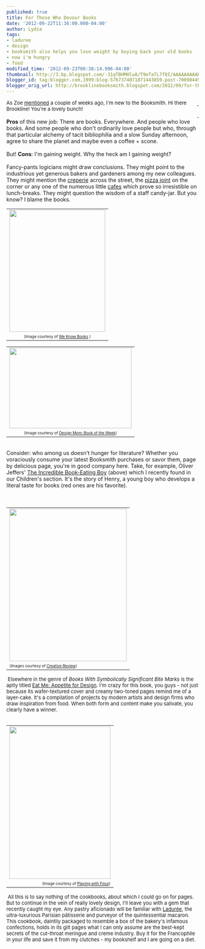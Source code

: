 ```yaml
---
published: true
title: For Those Who Devour Books
date: '2012-09-22T11:36:00.000-04:00'
author: Lydia
tags:
- laduree
- design
- booksmith also helps you lose weight by buying back your old books
- now i'm hungry
- food
modified_time: '2012-09-23T00:38:14.996-04:00'
thumbnail: http://3.bp.blogspot.com/-31qTBHMHluA/T9eTaTL7f8I/AAAAAAAAABI/wkxlFdAieO4/s72-c/bookeater.jpg
blogger_id: tag:blogger.com,1999:blog-5767374071871443859.post-7009044941607737185
blogger_orig_url: http://brooklinebooksmith.blogspot.com/2012/09/for-those-who-devour-books.html
---
```


<div class="separator" style="clear: both; text-align: center;"><span style="font-family: inherit;"><a href="http://3.bp.blogspot.com/-31qTBHMHluA/T9eTaTL7f8I/AAAAAAAAABI/wkxlFdAieO4/s1600/bookeater.jpg" imageanchor="1" style="clear: right; float: right; margin-bottom: 1em; margin-left: 1em;">&nbsp;</a><a href="http://3.bp.blogspot.com/-31qTBHMHluA/T9eTaTL7f8I/AAAAAAAAABI/wkxlFdAieO4/s1600/bookeater.jpg" imageanchor="1" style="clear: right; float: right; margin-bottom: 1em; margin-left: 1em;">&nbsp;</a></span></div><span style="font-family: inherit;"><span style="font-size: small;">As Zoe <a href="http://brooklinebooksmith.blogspot.com/2012/09/giggles-worlds-only-geriatric-12-year.html" target="_blank">mentioned</a> a couple of weeks ago, I'm new to the Booksmith. Hi there Brookline! You're a lovely bunch!</span></span><br /><span style="font-family: inherit;"><br /><b>Pros</b> of this new job: There are books. Everywhere. And people who love books. And some people who don't ordinarily love people but who, through that particular alchemy of tacit bibliophilia and a slow Sunday afternoon, agree to share the planet and maybe even a coffee + scone.</span><br /><span style="font-family: inherit;"><br />But!  <b>Cons</b>: I'm gaining weight. Why the heck am I gaining weight?</span><br /><span style="font-family: inherit;"><br />Fancy-pants logicians might draw conclusions. They might point to the industrious yet generous bakers and gardeners among&nbsp;my new colleagues. They might mention the </span><span style="font-family: inherit;"><a href="http://pariscrepe.com/" target="_blank">creperie</a> across the street, the <a href="http://ottoportland.com/" target="_blank">pizza joint</a> on the corner or any one of the numerous little <a href="http://www.temptations-cafe.com/index.php" target="_blank">cafes</a> which prove so irresistible on lunch-breaks.  They might question the wisdom of a staff candy-jar. But you know? I blame the books.&nbsp;</span><br /><table align="center" cellpadding="0" cellspacing="0" class="tr-caption-container" style="margin-left: auto; margin-right: auto; text-align: center;"><tbody><tr><td style="text-align: center;"><span style="font-family: inherit;"><a href="http://3.bp.blogspot.com/-31qTBHMHluA/T9eTaTL7f8I/AAAAAAAAABI/wkxlFdAieO4/s1600/bookeater.jpg" imageanchor="1" style="clear: right; margin-bottom: 1em; margin-left: auto; margin-right: auto;"><img border="0" height="320" src="http://3.bp.blogspot.com/-31qTBHMHluA/T9eTaTL7f8I/AAAAAAAAABI/wkxlFdAieO4/s320/bookeater.jpg" width="251" /></a></span></td></tr><tr><td class="tr-caption" style="text-align: center;"><span style="font-family: inherit;"><span style="font-size: x-small;">(Image courtesy of <a href="http://weknowbooks.blogspot.com/2012/06/incredible-book-eating-boyand-girls.html" target="_blank">We K<span style="font-size: x-small;">now Books</span></a><span style="font-size: x-small;"> )</span></span></span></td></tr></tbody></table><table align="center" cellpadding="0" cellspacing="0" class="tr-caption-container" style="margin-left: auto; margin-right: auto; text-align: right;"><tbody><tr><td style="text-align: center;"><span style="font-family: inherit;"><a href="http://www.designmom.com/wp-content/uploads/2010/08/bookeatingboy4.jpg" imageanchor="1" style="clear: right; margin-bottom: 1em; margin-left: auto; margin-right: auto;"><img border="0" height="211" src="http://www.designmom.com/wp-content/uploads/2010/08/bookeatingboy4.jpg" width="320" /></a></span></td></tr><tr><td class="tr-caption" style="text-align: center;"><span style="font-family: inherit;"><span style="font-size: x-small;">(Image courtesy of <span style="font-size: x-small;"><a href="http://www.designmom.com/2010/08/book-of-the-week-the-incredible-book-eating-boy/" target="_blank">Design Mom: Book of the Week</a></span></span><span style="font-size: x-small;">) </span></span></td></tr></tbody></table><span style="font-family: inherit;"><br /></span><span style="font-family: inherit;">Consider: who among us doesn't hunger for literature? Whether you voraciously consume your latest Booksmith purchases or savor them, page by delicious page, you're in good company here. Take, for example, Oliver Jeffers' <u>The Incredible Book-Eating Boy</u> (above) which I recently found in our Children's section. It's the story of Henry, a young boy who develops a literal taste for books (red ones are his favorite).</span><br /><span style="font-family: inherit;"><br /></span><br /><div style="text-align: right;"><table cellpadding="0" cellspacing="0" class="tr-caption-container" style="margin-left: auto; margin-right: auto; text-align: center;"><tbody><tr><td style="text-align: center;"><span style="font-family: inherit;"><a href="http://www.underconsideration.com/quipsologies/quip_images/eatme_cover.jpg" imageanchor="1" style="clear: left; margin-bottom: 1em; margin-left: auto; margin-right: auto;"><img border="0" height="400" src="http://www.underconsideration.com/quipsologies/quip_images/eatme_cover.jpg" width="307" /></a></span></td></tr><tr><td class="tr-caption" style="text-align: center;"><div style="text-align: left;"><span style="font-family: inherit;"><span style="font-size: x-small;">(Images courtesy of <a href="http://www.creativereview.co.uk/cr-blog/2012/january/victionary-book-eat-me" target="_blank">Creative Review</a>)</span></span></div></td></tr></tbody></table></div><span style="font-family: inherit;"><span style="font-size: x-small;"><span style="font-size: small;">&nbsp;Elsewhere in the genre of <i>Books With Symbolically Significant Bite Marks</i> is the aptly titled <u>Eat Me: Appetite for Design</u>. I'm crazy for this book, you guys - not just because its wafer-textured cover and creamy two-toned pages remind me of a layer-cake. It's a compilation of projects by modern artists and design firms who draw inspiration from food. When both form and content make you salivate, you clearly have a winner.</span></span><span style="font-size: x-small;"><br /></span></span><br /><div style="text-align: left;"><table cellpadding="0" cellspacing="0" class="tr-caption-container" style="margin-left: auto; margin-right: auto; text-align: center;"><tbody><tr><td style="text-align: center;"><span style="font-family: inherit;"><a href="http://1.bp.blogspot.com/-MGrLOjYeTb0/UCcMFJUDWmI/AAAAAAAAELc/KR6HHCYGPuk/s1600/Laduree+(10).JPG" imageanchor="1" style="clear: right; margin-bottom: 1em; margin-left: auto; margin-right: auto;"><img border="0" height="400" src="http://1.bp.blogspot.com/-MGrLOjYeTb0/UCcMFJUDWmI/AAAAAAAAELc/KR6HHCYGPuk/s400/Laduree+(10).JPG" width="265" /></a></span></td></tr><tr><td class="tr-caption" style="text-align: center;"><div style="text-align: right;"><span style="font-family: inherit;"><span style="font-size: x-small;">(Image courtesy of <a href="http://playingwithflour.blogspot.com/2012/08/langues-de-chat-cats-tongue-cookies.html" target="_blank">Playing with Flour</a>)</span></span></div></td></tr></tbody></table><span style="font-family: inherit;"><span style="font-size: x-small;"><span style="font-size: small;">&nbsp;All this is to say nothing of the cookbooks, about which I could go on for pages. But to continue in the vein of really lovely design, I'll leave you with a gem that recently caught my eye. Any pastry aficionado will be familiar with <span class="st"><a href="https://www.google.com/search?q=laduree&amp;oe=utf-8&amp;aq=t&amp;rls=org.mozilla:en-US:official&amp;client=firefox-a&amp;um=1&amp;ie=UTF-8&amp;hl=en&amp;tbm=isch&amp;source=og&amp;sa=N&amp;tab=wi&amp;authuser=0&amp;ei=nfhbUIv8LIHN0AGD-oGYDw&amp;biw=1280&amp;bih=612&amp;sei=aPlbUKyJA4Xu0gHdkoB4" target="_blank">Ladurée</a>, the ultra-luxurious Parisian </span></span></span><span style="font-size: x-small;"><span style="font-size: small;"><span class="st">pâtisserie and purveyor of the quintessential macaron. This cookbook, daintily packaged to resemble a box of the bakery's infamous confections, holds in its gilt pages what I can only assume are the best-kept secrets of the cut-throat meringue and creme industry. Buy it for the Francophile in your life and save it from my clutches - my bookshelf and I are going on a diet.</span></span></span></span></div>